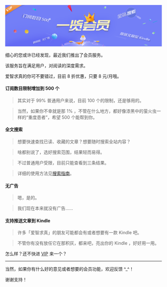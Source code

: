 ![Banner](/img/7/7-Banner.png)


细心的您或许已经发现，最近我们推出了会员服务。

该服务旨在满足用户，对阅读的深度需求。

爱智求真的你可不要错过，目前 8 折优惠，只要 8 元/月哦。


#### 订阅数目限制增加到 500 个

> 其实对于 99% 普通用户来说，目前 100 个的限制，还是够用的。

> 当然，如果你不幸就是那 1% ，不管在什么地方，都好像漆黑中的萤火虫一样的“重度患者”，希望 500 个能帮到你。

#### 全文搜索

> 想要快速查找已读、收藏的文章？想要随时搜索全站内容？

> 啥都别说了，选好搜索范围，结果轻而易得。

> 不过普通用户受限，目前只能查看到三条结果。

> 详细的使用方法见[搜索指南](https://github.com/yilanreader/yilanreader.github.io/blob/master/_posts/upgrade-search.md)。

#### 无广告

> 嗯，是的。

> 我们现在本来就没有广告……

#### 支持推送文章到 Kindle

> 许多「爱智求真」的朋友可能都会有或者想要有一款 Kindle 吧。

> 不管你有没有放任它在那积灰，都来吧，亮出你的 Kindle ，好好用一用。


怎么样？还不快进 [VIP](https://www.yilan.io/vip) 来一个？

---

当然，如果你有什么好的意见或者想要的会员功能，欢迎反馈 ^_^！

谢谢支持！